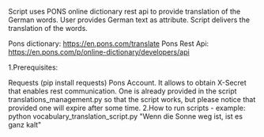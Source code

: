 Script uses PONS online dictionary rest api to provide translation of the German words. User provides German text as attribute. Script delivers the translation of the words.

Pons dictionary: https://en.pons.com/translate Pons Rest Api: https://en.pons.com/p/online-dictionary/developers/api

1.Prerequisites:

Requests (pip install requests)
Pons Account. It allows to obtain X-Secret that enables rest communication. One is already provided in the script translations_management.py so that the script works, but please notice that provided one will expire after some time.
2.How to run scripts - example: python vocabulary_translation_script.py "Wenn die Sonne weg ist, ist es ganz kalt"
